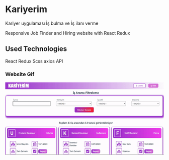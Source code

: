 # Kariyerim

Kariyer uygulaması İş bulma ve İş ilanı verme

Responsive Job Finder and Hiring website with React Redux 

## Used Technologies

React Redux Scss axios API 

### Website Gif

![Kariyerim](src/assets/kariyerim.gif)

